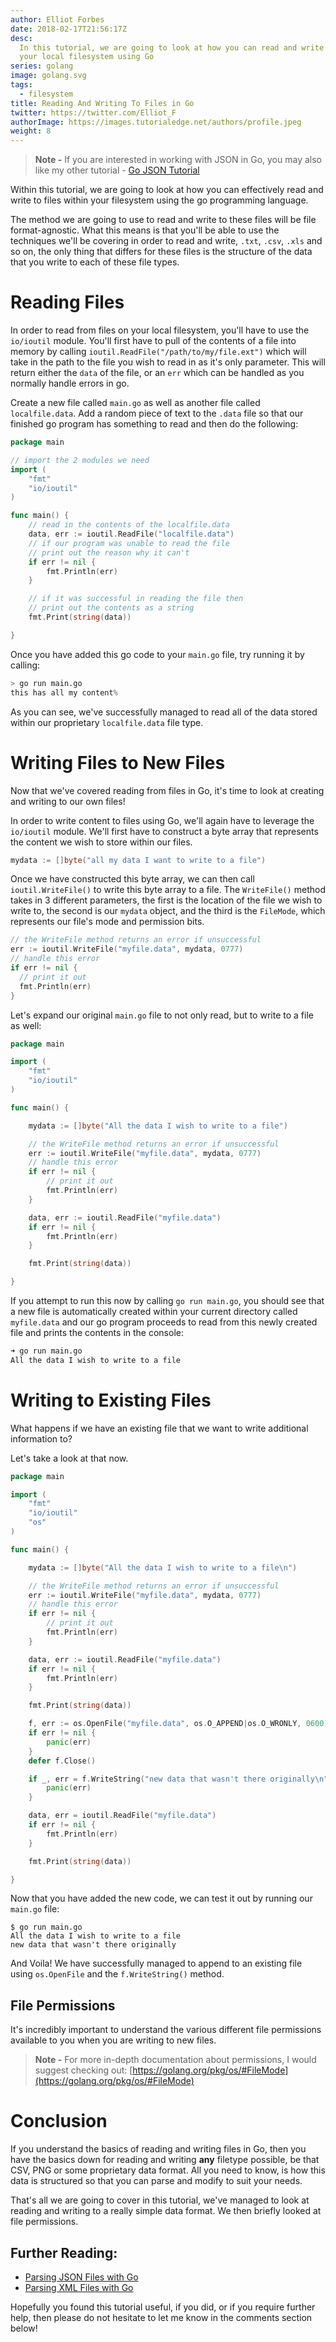 ```yaml
---
author: Elliot Forbes
date: 2018-02-17T21:56:17Z
desc:
  In this tutorial, we are going to look at how you can read and write files on
  your local filesystem using Go
series: golang
image: golang.svg
tags:
  - filesystem
title: Reading And Writing To Files in Go
twitter: https://twitter.com/Elliot_F
authorImage: https://images.tutorialedge.net/authors/profile.jpeg
weight: 8
---
```


> **Note -** If you are interested in working with JSON in Go, you may also like
> my other tutorial - [Go JSON Tutorial](/golang/go-json-tutorial/)

Within this tutorial, we are going to look at how you can effectively read and
write to files within your filesystem using the go programming language.

The method we are going to use to read and write to these files will be file
format-agnostic. What this means is that you'll be able to use the techniques
we'll be covering in order to read and write, `.txt`, `.csv`, `.xls` and so on,
the only thing that differs for these files is the structure of the data that
you write to each of these file types.

# Reading Files

In order to read from files on your local filesystem, you'll have to use the
`io/ioutil` module. You'll first have to pull of the contents of a file into
memory by calling `ioutil.ReadFile("/path/to/my/file.ext")` which will take in
the path to the file you wish to read in as it's only parameter. This will
return either the `data` of the file, or an `err` which can be handled as you
normally handle errors in go.

Create a new file called `main.go` as well as another file called
`localfile.data`. Add a random piece of text to the `.data` file so that our
finished go program has something to read and then do the following:

```go
package main

// import the 2 modules we need
import (
    "fmt"
    "io/ioutil"
)

func main() {
    // read in the contents of the localfile.data
    data, err := ioutil.ReadFile("localfile.data")
    // if our program was unable to read the file
    // print out the reason why it can't
    if err != nil {
        fmt.Println(err)
    }

    // if it was successful in reading the file then
    // print out the contents as a string
    fmt.Print(string(data))

}
```

Once you have added this go code to your `main.go` file, try running it by
calling:

```s
> go run main.go
this has all my content%
```

As you can see, we've successfully managed to read all of the data stored within
our proprietary `localfile.data` file type.

# Writing Files to New Files

Now that we've covered reading from files in Go, it's time to look at creating
and writing to our own files!

In order to write content to files using Go, we'll again have to leverage the
`io/ioutil` module. We'll first have to construct a byte array that represents
the content we wish to store within our files.

```go
mydata := []byte("all my data I want to write to a file")
```

Once we have constructed this byte array, we can then call `ioutil.WriteFile()`
to write this byte array to a file. The `WriteFile()` method takes in 3
different parameters, the first is the location of the file we wish to write to,
the second is our `mydata` object, and the third is the `FileMode`, which
represents our file's mode and permission bits.

```go
// the WriteFile method returns an error if unsuccessful
err := ioutil.WriteFile("myfile.data", mydata, 0777)
// handle this error
if err != nil {
  // print it out
  fmt.Println(err)
}
```

Let's expand our original `main.go` file to not only read, but to write to a
file as well:

```go
package main

import (
    "fmt"
    "io/ioutil"
)

func main() {

    mydata := []byte("All the data I wish to write to a file")

    // the WriteFile method returns an error if unsuccessful
    err := ioutil.WriteFile("myfile.data", mydata, 0777)
    // handle this error
    if err != nil {
        // print it out
        fmt.Println(err)
    }

    data, err := ioutil.ReadFile("myfile.data")
    if err != nil {
        fmt.Println(err)
    }

    fmt.Print(string(data))

}
```

If you attempt to run this now by calling `go run main.go`, you should see that
a new file is automatically created within your current directory called
`myfile.data` and our go program proceeds to read from this newly created file
and prints the contents in the console:

```s
➜ go run main.go
All the data I wish to write to a file
```

# Writing to Existing Files

What happens if we have an existing file that we want to write additional
information to?

Let's take a look at that now.

```go
package main

import (
    "fmt"
    "io/ioutil"
    "os"
)

func main() {

    mydata := []byte("All the data I wish to write to a file\n")

    // the WriteFile method returns an error if unsuccessful
    err := ioutil.WriteFile("myfile.data", mydata, 0777)
    // handle this error
    if err != nil {
        // print it out
        fmt.Println(err)
    }

    data, err := ioutil.ReadFile("myfile.data")
    if err != nil {
        fmt.Println(err)
    }

    fmt.Print(string(data))

    f, err := os.OpenFile("myfile.data", os.O_APPEND|os.O_WRONLY, 0600)
    if err != nil {
        panic(err)
    }
    defer f.Close()

    if _, err = f.WriteString("new data that wasn't there originally\n"); err != nil {
        panic(err)
    }

    data, err = ioutil.ReadFile("myfile.data")
    if err != nil {
        fmt.Println(err)
    }

    fmt.Print(string(data))

}
```

Now that you have added the new code, we can test it out by running our
`main.go` file:

```
$ go run main.go
All the data I wish to write to a file
new data that wasn't there originally
```

And Voila! We have successfully managed to append to an existing file using
`os.OpenFile` and the `f.WriteString()` method.

## File Permissions

It's incredibly important to understand the various different file permissions
available to you when you are writing to new files.

> **Note -** For more in-depth documentation about permissions, I would suggest
> checking out:
> [https://golang.org/pkg/os/#FileMode](https://golang.org/pkg/os/#FileMode)

# Conclusion

If you understand the basics of reading and writing files in Go, then you have
the basics down for reading and writing **any** filetype possible, be that CSV,
PNG or some proprietary data format. All you need to know, is how this data is
structured so that you can parse and modify to suit your needs.

That's all we are going to cover in this tutorial, we've managed to look at
reading and writing to a really simple data format. We then briefly looked at
file permissions.

## Further Reading:

- [Parsing JSON Files with Go](/golang/parsing-json-with-golang/)
- [Parsing XML Files with Go](/golang/parsing-xml-with-golang/)

Hopefully you found this tutorial useful, if you did, or if you require further
help, then please do not hesitate to let me know in the comments section below!
